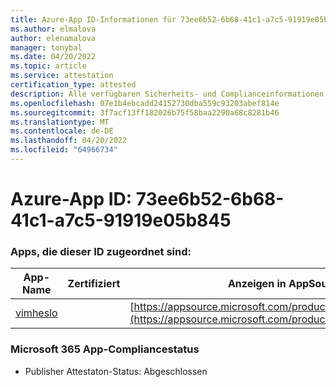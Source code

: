 ```yaml
---
title: Azure-App ID-Informationen für 73ee6b52-6b68-41c1-a7c5-91919e05b845
ms.author: elmalova
author: elenamalova
manager: tonybal
ms.date: 04/20/2022
ms.topic: article
ms.service: attestation
certification_type: attested
description: Alle verfügbaren Sicherheits- und Complianceinformationen für 73ee6b52-6b68-41c1-a7c5-91919e05b845.
ms.openlocfilehash: 07e1b4ebcadd24152730dba559c93203abef814e
ms.sourcegitcommit: 3f7acf13ff182026b75f58baa2290a68c8281b46
ms.translationtype: MT
ms.contentlocale: de-DE
ms.lasthandoff: 04/20/2022
ms.locfileid: "64966734"
---
```

# <a name="azure-app-id-73ee6b52-6b68-41c1-a7c5-91919e05b845"></a>Azure-App ID: 73ee6b52-6b68-41c1-a7c5-91919e05b845


### <a name="apps-associated-with-this-id"></a>Apps, die dieser ID zugeordnet sind:
| **App-Name** | **Zertifiziert** | **Anzeigen in AppSource** |
|--------------|---------------|-----------------------|
| [vimheslo](../forward/WA200003843.md) |  | [https://appsource.microsoft.com/product/office/WA200003843](https://appsource.microsoft.com/product/office/WA200003843) |

### <a name="microsoft-365-app-compliance-status"></a>Microsoft 365 App-Compliancestatus
- Publisher Attestaton-Status: Abgeschlossen

